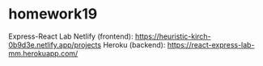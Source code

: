 # homework19

Express-React Lab
Netlify (frontend): https://heuristic-kirch-0b9d3e.netlify.app/projects
Heroku (backend): https://react-express-lab-mm.herokuapp.com/
